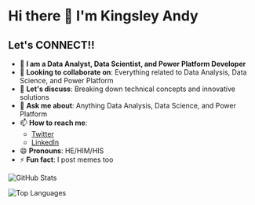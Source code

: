 # Hi there 👋 I'm Kingsley Andy

## Let's CONNECT!!

- 🔭 **I am a Data Analyst, Data Scientist, and Power Platform Developer**
- 👯 **Looking to collaborate on**: Everything related to Data Analysis, Data Science, and Power Platform
- 🤔 **Let's discuss**: Breaking down technical concepts and innovative solutions
- 💬 **Ask me about**: Anything Data Analysis, Data Science, and Power Platform
- 📫 **How to reach me**: 
  - [Twitter](https://twitter.com/Kingsley__Andy)
  - [LinkedIn](https://www.linkedin.com/in/kingsleyandy/)
- 😄 **Pronouns**: HE/HIM/HIS
- ⚡ **Fun fact**: I post memes too

![GitHub Stats](https://github-readme-stats.vercel.app/api?username=kingsleyandy&show_icons=true&theme=radical)

![Top Languages](https://github-readme-stats.vercel.app/api/top-langs/?username=kingsleyandy&layout=compact&theme=radical)
